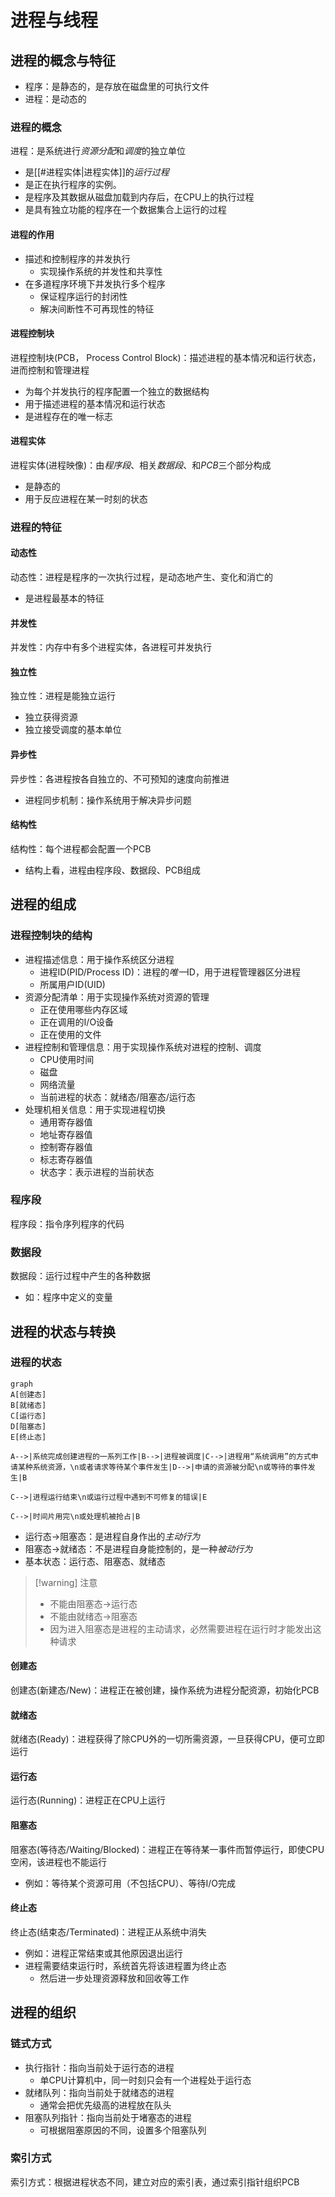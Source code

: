 # 进程与线程
## 进程的概念与特征

- 程序：是静态的，是存放在磁盘里的可执行文件
- 进程：是动态的

### 进程的概念

进程：是系统进行*资源分配*和*调度*的独立单位
- 是[[#进程实体|进程实体]]的*运行过程*
- 是正在执行程序的实例。
- 是程序及其数据从磁盘加载到内存后，在CPU上的执行过程
- 是具有独立功能的程序在一个数据集合上运行的过程

#### 进程的作用

- 描述和控制程序的并发执行
  - 实现操作系统的并发性和共享性
- 在多道程序环境下并发执行多个程序
  - 保证程序运行的封闭性
  - 解决间断性不可再现性的特征

#### 进程控制块

进程控制块(PCB， Process Control Block)：描述进程的基本情况和运行状态，进而控制和管理进程
- 为每个并发执行的程序配置一个独立的数据结构
- 用于描述进程的基本情况和运行状态
- 是进程存在的唯一标志

#### 进程实体

进程实体(进程映像)：由*程序段*、相关*数据段*、和*PCB*三个部分构成
- 是静态的
- 用于反应进程在某一时刻的状态

### 进程的特征

#### 动态性

动态性：进程是程序的一次执行过程，是动态地产生、变化和消亡的
- 是进程最基本的特征

#### 并发性

并发性：内存中有多个进程实体，各进程可并发执行

#### 独立性

独立性：进程是能独立运行
- 独立获得资源
- 独立接受调度的基本单位


#### 异步性

异步性：各进程按各自独立的、不可预知的速度向前推进
- 进程同步机制：操作系统用于解决异步问题

#### 结构性

结构性：每个进程都会配置一个PCB
- 结构上看，进程由程序段、数据段、PCB组成


## 进程的组成

### 进程控制块的结构

- 进程描述信息：用于操作系统区分进程
  - 进程ID(PID/Process ID)：进程的*唯一*ID，用于进程管理器区分进程
  - 所属用户ID(UID)
- 资源分配清单：用于实现操作系统对资源的管理
  - 正在使用哪些内存区域
  - 正在调用的I/O设备
  - 正在使用的文件
- 进程控制和管理信息：用于实现操作系统对进程的控制、调度
  - CPU使用时间
  - 磁盘
  - 网络流量
  - 当前进程的状态：就绪态/阻塞态/运行态
- 处理机相关信息：用于实现进程切换
  - 通用寄存器值
  - 地址寄存器值
  - 控制寄存器值
  - 标志寄存器值
  - 状态字：表示进程的当前状态

### 程序段
程序段：指令序列程序的代码

### 数据段

数据段：运行过程中产生的各种数据
- 如：程序中定义的变量

## 进程的状态与转换

### 进程的状态

```mermaid
graph
A[创建态]
B[就绪态]
C[运行态]
D[阻塞态]
E[终止态]

A-->|系统完成创建进程的一系列工作|B-->|进程被调度|C-->|进程用“系统调用”的方式申请某种系统资源，\n或者请求等待某个事件发生|D-->|申请的资源被分配\n或等待的事件发生|B

C-->|进程运行结束\n或运行过程中遇到不可修复的错误|E

C-->|时间片用完\n或处理机被抢占|B

```

- 运行态->阻塞态：是进程自身作出的*主动行为*
- 阻塞态->就绪态：不是进程自身能控制的，是一种*被动行为*
- 基本状态：运行态、阻塞态、就绪态


> [!warning] 注意
> - 不能由阻塞态->运行态
> - 不能由就绪态->阻塞态
> - 因为进入阻塞态是进程的主动请求，必然需要进程在运行时才能发出这种请求

#### 创建态

创建态(新建态/New)：进程正在被创建，操作系统为进程分配资源，初始化PCB

#### 就绪态

就绪态(Ready)：进程获得了除CPU外的一切所需资源，一旦获得CPU，便可立即运行

#### 运行态

运行态(Running)：进程正在CPU上运行

#### 阻塞态

阻塞态(等待态/Waiting/Blocked)：进程正在等待某一事件而暂停运行，即使CPU空闲，该进程也不能运行
- 例如：等待某个资源可用（不包括CPU）、等待I/O完成

#### 终止态

终止态(结束态/Terminated)：进程正从系统中消失
- 例如：进程正常结束或其他原因退出运行
- 进程需要结束运行时，系统首先将该进程置为终止态
  - 然后进一步处理资源释放和回收等工作

## 进程的组织


### 链式方式


- 执行指针：指向当前处于运行态的进程
  - 单CPU计算机中，同一时刻只会有一个进程处于运行态
- 就绪队列：指向当前处于就绪态的进程
  - 通常会把优先级高的进程放在队头
- 阻塞队列指针：指向当前处于堵塞态的进程
  - 可根据阻塞原因的不同，设置多个阻塞队列

### 索引方式

索引方式：根据进程状态不同，建立对应的索引表，通过索引指针组织PCB